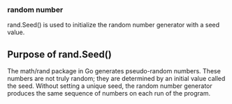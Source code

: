 ### random number

rand.Seed() is used to initialize the random number generator with a seed value. 

## Purpose of rand.Seed()

The math/rand package in Go generates pseudo-random numbers.
These numbers are not truly random; they are determined by an initial value called the seed. 
Without setting a unique seed, the random number generator produces the same sequence of numbers on each run of the program.
